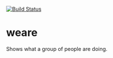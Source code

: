 
[![Build Status](https://secure.travis-ci.org/rodnaph/weare.png?branch=master)](http://travis-ci.org/rodnaph/weare)

# weare

Shows what a group of people are doing.

